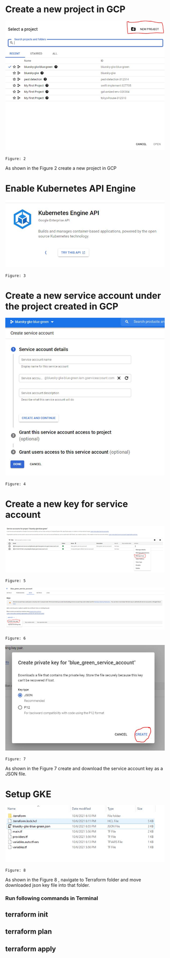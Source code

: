 # Create a new project in GCP

![alt text](./images/create_new_project.JPG)

`Figure: 2`

As shown in the Figure 2 create a new project in GCP

# Enable Kubernetes API Engine

![alt text](./images/Kubernetes_API_Engine.JPG)

`Figure: 3`


# Create a new service account under the project created in GCP

![alt text](./images/create_service_account.JPG)

`Figure: 4`

# Create a new key for service account

![alt text](./images/create_new_key.JPG)

`Figure: 5`

![alt text](./images/create_new_key_1.JPG)

`Figure: 6`

![alt text](./images/create_new_key_2.JPG)

`Figure: 7`

As shown in the Figure 7 create and download the service account key as a JSON file.

# Setup GKE 

![alt text](./images/terraform_folder.JPG)

`Figure: 8`

As shown in the Figure 8 , navigate to Terraform folder and move downloaded json key file into that folder.

### Run following commands in Terminal

## terraform init
## terraform plan
## terraform apply

